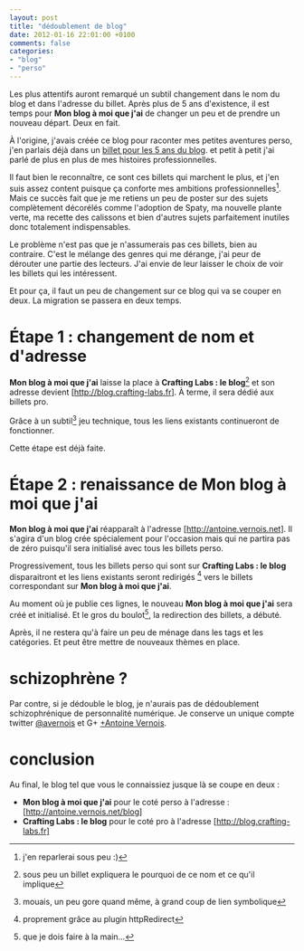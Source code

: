 ```yaml
---
layout: post
title: "dédoublement de blog"
date: 2012-01-16 22:01:00 +0100
comments: false
categories: 
- "blog"
- "perso"
---
```

Les plus attentifs auront remarqué un subtil changement dans le nom du blog et dans l'adresse du billet. Après plus de 5 ans d'existence, il est temps pour __Mon blog à moi que j'ai__ de changer un peu et de prendre un nouveau départ. Deux en fait.



À l'origine, j'avais créée ce blog pour raconter mes petites aventures perso, j'en parlais déjà dans un [billet pour les 5 ans du blog](/index.php?post/2011/05/15/5-ans-d%C3%A9j%C3%A0). et petit à petit j'ai parlé de plus en plus de mes histoires professionnelles. 

Il faut bien le reconnaître, ce sont ces billets qui marchent le plus, et j'en suis assez content puisque ça conforte mes ambitions professionnelles[^1].
Mais ce succès fait que je me retiens un peu de poster sur des sujets complètement décorélés comme l'adoption de Spaty, ma nouvelle plante verte, ma recette des calissons et bien d'autres sujets parfaitement inutiles donc totalement indispensables. 

Le problème n'est pas que je n'assumerais pas ces billets, bien au contraire. C'est le mélange des genres qui me dérange, j'ai peur de dérouter une partie des lecteurs.
J'ai envie de leur laisser le choix de voir les billets qui les intéressent.

Et pour ça, il faut un peu de changement sur ce blog qui va se couper en deux.
La migration se passera en deux temps.

# Étape 1 : changement de nom et d'adresse
__Mon blog à moi que j'ai__ laisse la place à __Crafting Labs : le blog__[^2] et son adresse devient [http://blog.crafting-labs.fr]. À terme, il sera dédié aux billets pro.

Grâce à un subtil[^3] jeu technique, tous les liens existants continueront de fonctionner.

Cette étape est déjà faite.

# Étape 2 : renaissance de Mon blog à moi que j'ai
__Mon blog à moi que j'ai__ réapparaît à l'adresse [http://antoine.vernois.net].
Il s'agira d'un blog crée spécialement pour l'occasion mais qui ne partira pas de zéro puisqu'il sera initialisé avec tous les billets perso.

Progressivement, tous les billets perso qui sont sur __Crafting Labs : le blog__ disparaitront et les liens existants seront redirigés [^4] vers le billets correspondant sur __Mon blog à moi que j'ai__.

Au moment où je publie ces lignes, le nouveau __Mon blog à moi que j'ai__ sera créé et initialisé. Et le gros du boulot[^5], la redirection des billets, a débuté.

Après, il ne restera qu'à faire un peu de ménage dans les tags et les catégories. Et peut être mettre de nouveaux thèmes en place.

# schizophrène ?
Par contre, si je dédouble le blog, je n'aurais pas de dédoublement schizophrénique de personnalité numérique. Je conserve un unique compte twitter [@avernois](http://www.twitter.fr/avernois) et G+ [+Antoine Vernois](https://plus.google.com/106365002551487975401).

# conclusion
Au final, le blog tel que vous le connaissiez jusque là se coupe en deux :

* __Mon blog à moi que j'ai__ pour le coté perso à l'adresse : [http://antoine.vernois.net/blog]
* __Crafting Labs : le blog__ pour le coté pro à l'adresse [http://blog.crafting-labs.fr]


[^1]: j'en reparlerai sous peu :)
[^2]: sous peu un billet expliquera le pourquoi de ce nom et ce qu'il implique
[^3]: mouais, un peu gore quand même, à grand coup de lien symbolique
[^4]: proprement grâce au plugin httpRedirect
[^5]: que je dois faire à la main...
